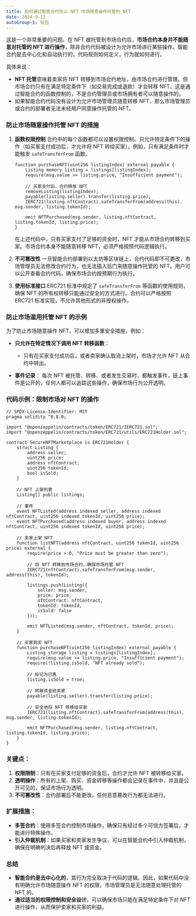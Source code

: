 ```yaml
---
title: 如何通过智能合约防止 NFT 市场随意操作托管的 NFT
date: 2024-9-13
autoGroup-1: 钱包
---
```


这是一个非常重要的问题。在 NFT 被托管到市场合约后，**市场合约本身并不能随意对托管的 NFT 进行操作**，除非合约代码被设计为允许市场进行某些操作。智能合约是去中心化和自动执行的，代码规则如何定义，行为就如何进行。

具体来说：
- **NFT 托管**意味着卖家将 NFT 转移到市场合约地址，由市场合约进行管理。但市场合约只有在满足特定条件下（如交易完成或退款）才会转移 NFT。这是通过智能合约的函数控制的，不是合约管理员或市场拥有者可以随意操作的。
- 如果智能合约代码没有设计为允许市场管理员随意转移 NFT，那么市场管理员或合约的部署者无法未经用户同意操作托管的 NFT。

### 防止市场随意操作托管 NFT 的措施

1. **函数权限控制**
   合约中的每个函数都可以设置权限控制。只允许特定条件下的操作（如买家支付成功后，才允许将 NFT 转给买家）。例如，只有满足条件时才能触发 `safeTransferFrom` 函数。

   ```solidity
   function purchaseNFT(uint256 listingIndex) external payable {
       Listing memory listing = listings[listingIndex];
       require(msg.value >= listing.price, "Insufficient payment");

       // 买家支付后，合约释放 NFT
       removeListing(listingIndex);
       payable(listing.seller).transfer(listing.price);
       IERC721(listing.nftContract).safeTransferFrom(address(this), msg.sender, listing.tokenId);

       emit NFTPurchased(msg.sender, listing.nftContract, listing.tokenId, listing.price);
   }
   ```

   在上述代码中，只有买家支付了足够的资金时，NFT 才能从市场合约转移到买家。市场合约本身不能随意转移 NFT，必须严格按照代码逻辑执行。

2. **不可篡改性**
   一旦智能合约部署到以太坊等区块链上，合约代码即不可更改，市场管理员无法修改合约行为，也无法插入后门来随意操作托管的 NFT。用户可以公开查看合约代码，确保市场合约按预期行为执行。

3. **使用标准接口**
   ERC721 标准中规定了 `safeTransferFrom` 等函数的使用规则，确保 NFT 的所有权转移只能通过安全的方式进行。合约可以严格按照 ERC721 标准实现，不允许其他形式的非授权操作。

### 防止市场滥用托管 NFT 的示例

为了防止市场随意操作 NFT，可以增加多重安全措施，例如：

- **只允许在特定情况下调用 NFT 转移函数**：
  - 只有在买家支付成功后，或者卖家确认取消上架时，市场才允许 NFT 从合约中转出。
  
- **事件记录**：
  每次 NFT 被托管、转移、或者发生交易时，都触发事件，链上事件是公开的，任何人都可以追踪这些操作，确保市场行为公开透明。

### 代码示例：限制市场对 NFT 的操作

```solidity
// SPDX-License-Identifier: MIT
pragma solidity ^0.8.0;

import "@openzeppelin/contracts/token/ERC721/IERC721.sol";
import "@openzeppelin/contracts/token/ERC721/utils/ERC721Holder.sol";

contract SecureNFTMarketplace is ERC721Holder {
    struct Listing {
        address seller;
        uint256 price;
        address nftContract;
        uint256 tokenId;
        bool isSold;
    }

    // NFT 上架列表
    Listing[] public listings;

    // 事件
    event NFTListed(address indexed seller, address indexed nftContract, uint256 indexed tokenId, uint256 price);
    event NFTPurchased(address indexed buyer, address indexed nftContract, uint256 indexed tokenId, uint256 price);

    // 卖家上架 NFT
    function listNFT(address nftContract, uint256 tokenId, uint256 price) external {
        require(price > 0, "Price must be greater than zero");

        // 将 NFT 转移到市场合约，确保市场托管 NFT
        IERC721(nftContract).safeTransferFrom(msg.sender, address(this), tokenId);

        listings.push(Listing({
            seller: msg.sender,
            price: price,
            nftContract: nftContract,
            tokenId: tokenId,
            isSold: false
        }));

        emit NFTListed(msg.sender, nftContract, tokenId, price);
    }

    // 买家购买 NFT
    function purchaseNFT(uint256 listingIndex) external payable {
        Listing storage listing = listings[listingIndex];
        require(msg.value >= listing.price, "Insufficient payment");
        require(!listing.isSold, "NFT already sold");

        // 标记为已售
        listing.isSold = true;

        // 转移资金给卖家
        payable(listing.seller).transfer(listing.price);

        // 安全地将 NFT 转移给买家
        IERC721(listing.nftContract).safeTransferFrom(address(this), msg.sender, listing.tokenId);

        emit NFTPurchased(msg.sender, listing.nftContract, listing.tokenId, listing.price);
    }
}
```

### 关键点：
1. **权限限制**：只有在买家支付足够的资金后，合约才允许 NFT 被转移给买家。
2. **透明操作**：所有的上架、购买、资金转移等操作都会记录在事件中，并且是公开可见的，保证市场行为透明。
3. **不可篡改性**：合约部署后不能更改，任何恶意篡改行为都无法进行。

### 扩展措施：
- **多签合约**：使用多签合约控制市场操作，确保只有经过多个可信方签署后，才能进行特殊操作。
- **引入仲裁机制**：如果买家和卖家发生争议，可以在智能合约中引入仲裁机制，确保在明确判决后再释放 NFT 或资金。

### 总结
- **智能合约是去中心化的**，其行为完全取决于代码的逻辑。因此，如果代码中没有明确允许市场随意操作 NFT 的权限，市场管理员是无法随意处理托管的 NFT 的。
- **通过适当的权限控制和安全设计**，可以确保市场只能在满足特定条件下对 NFT 进行操作，从而保护卖家和买家的利益。

